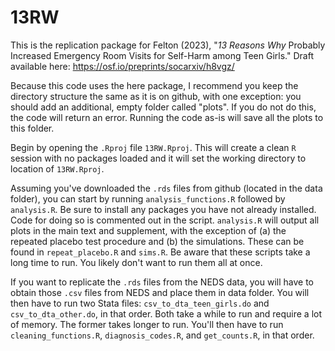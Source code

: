 # 13RW

This is the replication package for Felton (2023), "*13 Reasons Why* Probably Increased Emergency Room Visits for Self-Harm among Teen Girls." Draft available here: https://osf.io/preprints/socarxiv/h8vgz/

Because this code uses the here package, I recommend you keep the directory structure the same as it is on github, with one exception: you should add an additional, empty folder called "plots". If you do not do this, the code will return an error. Running the code as-is will save all the plots to this folder.

Begin by opening the ``.Rproj`` file ``13RW.Rproj``. This will create a clean ``R`` session with no packages loaded and it will set the working directory to location of ``13RW.Rproj``. 

Assuming you've downloaded the ``.rds`` files from github (located in the data folder), you can start by running ``analysis_functions.R`` followed by ``analysis.R``. Be sure to install any packages you have not already installed. Code for doing so is commented out in the script. ``analysis.R`` will output all plots in the main text and supplement, with the exception of (a) the repeated placebo test procedure and (b) the simulations. These can be found in ``repeat_placebo.R`` and ``sims.R``. Be aware that these scripts take a long time to run. You likely don't want to run them all at once.

If you want to replicate the ``.rds`` files from the NEDS data, you will have to obtain those ``.csv`` files from NEDS and place them in data folder. You will then have to run two Stata files: ``csv_to_dta_teen_girls.do`` and ``csv_to_dta_other.do``, in that order. Both take a while to run and require a lot of memory. The former takes longer to run. You'll then have to run ``cleaning_functions.R``, ``diagnosis_codes.R``, and ``get_counts.R``, in that order.
